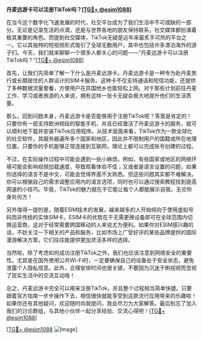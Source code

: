**丹麦远游卡可以注册TikTok吗？[[TG💪+ @esim1088](https://t.me/s/esim1088)]**

在当今这个数字化飞速发展的时代，社交平台成为了我们生活中不可或缺的一部分。无论是记录生活的点滴，还是与世界各地的朋友保持联系，社交媒体都扮演着极其重要的角色。而提到社交媒体，TikTok无疑是近年来最炙手可热的平台之一。它以其独特的短视频形式吸引了全球无数用户，其中也包括许多漂泊海外的游子们。今天，我们就来聊聊一个很多人都关心的问题——“丹麦远游卡可以注册TikTok吗？”[[TG💪+ @esim1088](https://t.me/s/esim1088)]

首先，让我们先简单了解一下什么是丹麦远游卡。丹麦远游卡是一种专为赴丹麦旅行或长期居住的人群设计的SIM卡服务。这种卡不仅支持通话和短信功能，还提供了多种数据流量套餐，方便用户在异国他乡也能轻松上网。对于那些计划前往丹麦工作、学习或者旅游的人来说，拥有这样一张卡无疑会极大地提升他们的生活质量。

那么，回到问题本身，丹麦远游卡是否能够用于注册TikTok呢？答案是肯定的！只要你有一部支持欧洲频段的智能手机，并且已经激活了丹麦远游卡的服务，就可以顺利地下载并安装TikTok应用程序。从技术层面来看，TikTok作为一款全球化的社交软件，其服务器遍布多个国家和地区，因此并不限制用户的国籍或所在地理位置。只要你的手机能够正常连接到互联网，理论上都可以完成账号创建的过程。

不过，在实际操作过程中可能会遇到一些小麻烦。例如，有些国家或地区的网络环境可能会影响视频加载速度，导致观看体验不佳；又或者是语言设置的问题，如果你选择的语言不是中文，可能会觉得界面不太熟悉。但这些问题其实都不难解决。你可以根据自己的需求调整应用内的语言选项，同时也可以通过搜索教程找到提高网速的小技巧。毕竟，TikTok的魅力就在于它能让每个人都能展示自我，无论你身处何方！

另外值得一提的是，随着ESIM技术的发展，越来越多的人开始倾向于使用虚拟号码而非传统的实体SIM卡。ESIM卡的优势在于无需更换设备即可在全球范围内切换运营商，这对于经常需要跨国移动的人来说尤为便利。如果你对ESIM感兴趣的话，不妨关注一下相关的产品和服务，比如市场上广受好评的某些品牌提供的国际漫游解决方案，它们往往能提供更加灵活多样的选择。

当然啦，除了考虑如何成功注册TikTok之外，我们也应该注意到网络安全的重要性。尤其是在国外使用公共Wi-Fi时，一定要确保自己的设备处于安全状态，避免泄露个人隐私信息。此外，合理安排时间也很关键，不要因为沉迷于刷视频而忽视了现实生活中的交流互动哦！

总之，丹麦远游卡完全可以用来注册TikTok，并且整个过程相当简单快捷。只要跟着官方指南一步步操作下去，相信很快就能享受到这款流行应用带来的乐趣啦！如果你还有其他疑问，欢迎随时向我提问，我会尽力为大家解答。最后别忘了加入我们的讨论群组，与其他小伙伴一起分享经验、交流心得吧！[[TG💪+ @esim1088](https://t.me/s/esim1088)]

[[TG💪+ @esim1088](https://t.me/s/esim1088) ![Image](https://i.postimg.cc/4NQfJmqS/Snipaste-2025-05-13-00-14-12.png)]